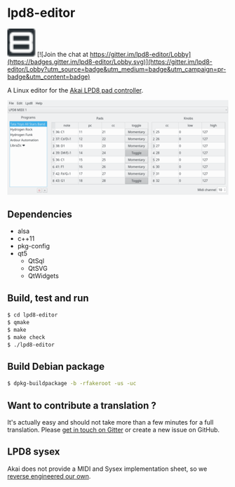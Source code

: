 # lpd8-editor

<img src="lpd8-editor.svg?sanitize=true" width="64" height="64" /> [![Join the chat at https://gitter.im/lpd8-editor/Lobby](https://badges.gitter.im/lpd8-editor/Lobby.svg)](https://gitter.im/lpd8-editor/Lobby?utm_source=badge&utm_medium=badge&utm_campaign=pr-badge&utm_content=badge)

A Linux editor for the [Akai LPD8 pad controller](http://www.akaipro.com/product/lpd8).

![lpd8-editor screenshot](doc/screenshot.png?raw=true "lpd8-editor")

## Dependencies

- alsa
- c++11
- pkg-config
- qt5
  - QtSql
  - QtSVG
  - QtWidgets

## Build, test and run

``` sh
$ cd lpd8-editor
$ qmake
$ make
$ make check
$ ./lpd8-editor
```

## Build Debian package

```sh
$ dpkg-buildpackage -b -rfakeroot -us -uc
```

## Want to contribute a translation ?

It's actually easy and should not take more than a few minutes for a full translation. Please [get in touch on Gitter](https://gitter.im/lpd8-editor/Lobby) or create a new issue on GitHub.

## LPD8 sysex

Akai does not provide a MIDI and Sysex implementation sheet, so we [reverse engineered our own](doc/SYSEX.md).
